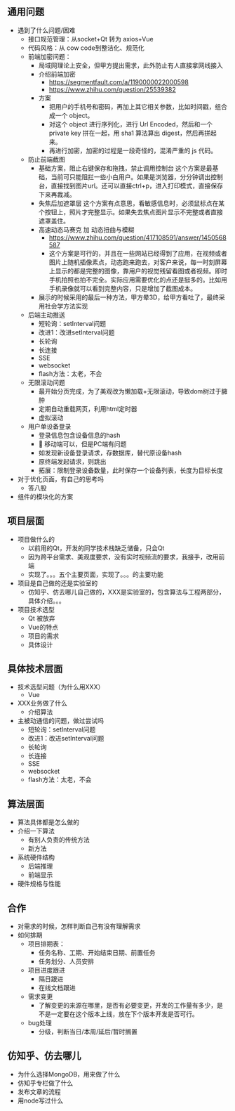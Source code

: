 ## 通用问题
- 遇到了什么问题/困难
  - 接口规范管理：从socket+Qt 转为 axios+Vue
  - 代码风格：从 cow code到整洁化、规范化
  - 前端加密问题：
    - 局域网理论上安全，但甲方提出需求，此外防止有人直接拿网线接入
    - 介绍前端加密
      - https://segmentfault.com/a/1190000022000598
      - https://www.zhihu.com/question/25539382
    - 方案
      - 把用户的手机号和密码，再加上其它相关参数，比如时间戳，组合成一个 object。
      - 对这个 object 进行序列化，进行 Url Encoded，然后和一个 private key 拼在一起，用 sha1 算法算出 digest，然后再拼起来。
      - 再进行加密，加密的过程是一段奇怪的，混淆严重的 js 代码。
  - 防止前端截图
    - 基础方案，阻止右键保存和拖拽，禁止调用控制台
      这个方案是最基础，当前可只能阻拦一些小白用户。如果是浏览器，分分钟调出控制台，直接找到图片url。还可以直接ctrl+p，进入打印模式，直接保存下来再裁减。
    - 失焦后加遮罩层
      这个方案有点意思，看敏感信息时，必须鼠标点在某个按钮上，照片才完整显示。如果失去焦点图片显示不完整或者直接遮罩盖住。
    - 高速动态马赛克 加 动态扭曲与模糊
      - https://www.zhihu.com/question/417108591/answer/1450568587
      - 这个方案是可行的，并且在一些网站已经得到了应用，在视频或者图片上随机插像素点，动态跑来跑去，对客户来说，每一时刻屏幕上显示的都是完整的图像，靠用户的视觉残留看图或者视频。即时手机拍照也拍不完全。实际应用需要优化的点还是挺多的。比如用手机录像就可以看到完整内容，只是增加了截图成本。
    - 展示的时候采用的最后一种方法，甲方晕3D，给甲方看吐了，最终采用社会学方法实现
  - 后端主动推送
    - 短轮询：setInterval问题
    - 改进1：改进setInterval问题
    - 长轮询
    - 长连接
    - SSE
    - websocket
    - flash方法：太老，不会
  - 无限滚动问题
    - 最开始分页完成，为了美观改为懒加载+无限滚动，导致dom树过于臃肿
    - 定期自动重载网页，利用html定时器
    - 虚拟滚动
  - 用户单设备登录
    - 登录信息包含设备信息的hash
    - :red_circle: 移动端可以，但是PC端有问题
    - 如发现新设备登录请求，存数据库，替代原设备hash
    - 原终端发起请求，则跳出
    - 拓展：限制登录设备数量，此时保存一个设备列表，长度为目标长度
- 对于优化页面，有自己的思考吗
  - 答八股
- 组件的模块化的方案

## 项目层面
- 项目做什么的
  - 以前用的Qt，开发的同学技术栈缺乏储备，只会Qt
  - 因为跨平台需求、美观度要求，没有实时视频流的要求，我接手，改用前端
  - 实现了。。。五个主要页面，实现了。。。的主要功能
- 项目是自己做的还是实验室的
  - 仿知乎、仿去哪儿自己做的，XXX是实验室的，包含算法与工程两部分，具体介绍。。。
- 项目技术选型
  - Qt 被放弃
  - Vue的特点
  - 项目的需求
  - 具体设计

## 具体技术层面
- 技术选型问题（为什么用XXX）
  - Vue
- XXX业务做了什么
  - 介绍算法
- 主被动通信的问题，做过尝试吗
  - 短轮询：setInterval问题
  - 改进1：改进setInterval问题
  - 长轮询
  - 长连接
  - SSE
  - websocket
  - flash方法：太老，不会

## 算法层面
- 算法具体都是怎么做的
- 介绍一下算法
  - 有别人负责的传统方法
  - 新方法
- 系统硬件结构
  - 后端推理
  - 前端显示
- 硬件规格与性能

## 合作
- 对需求的时候，怎样判断自己有没有理解需求
- 如何排期
  - 项目排期表：
    - 任务名称、工期、开始结束日期、前置任务
    - 任务划分、人员安排
  - 项目进度跟进
    - 隔日跟进
    - 在线文档跟进
  - 需求变更
    - 了解变更的来源在哪里，是否有必要变更，开发的工作量有多少，是不是一定要在这个版本上线，放在下个版本开发是否可行。
  - bug处理
    - 分级，判断当日/本周/延后/暂时搁置

## 仿知乎、仿去哪儿
- 为什么选择MongoDB，用来做了什么
- 仿知乎专栏做了什么
- 发布文章的流程
- 用node写过什么





